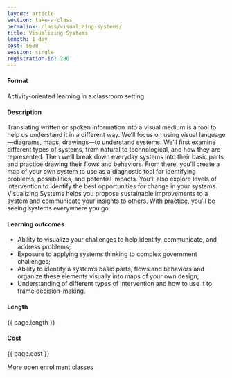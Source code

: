 ```yaml
---
layout: article
section: take-a-class
permalink: class/visualizing-systems/
title: Visualizing Systems
length: 1 day
cost: $600
session: single
registration-id: 286
---
```


#### Format

Activity-oriented learning in a classroom setting

#### Description

Translating written or spoken information into a visual medium is a tool to help us understand it in a different way. We’ll focus on using visual language—diagrams, maps, drawings—to understand systems. We’ll first examine different types of systems, from natural to technological, and how they are represented. Then we’ll break down everyday systems into their basic parts and practice drawing their flows and behaviors. From there, you’ll create a map of your own system to use as a diagnostic tool for identifying problems, possibilities, and potential impacts. You’ll also explore levels of intervention to identify the best opportunities for change in your systems. Visualizing Systems helps you propose sustainable improvements to a system and communicate your insights to others. With practice, you’ll be seeing systems everywhere you go.

#### Learning outcomes

* Ability to visualize your challenges to help identify, communicate, and address problems;
* Exposure to applying systems thinking to complex government challenges;
* Ability to identify a system’s basic parts, flows and behaviors and organize these elements visually into maps of your own design;
* Understanding of different types of intervention and how to use it to frame decision-making.

#### Length

{{ page.length }}

#### Cost

{{ page.cost }}

[More open enrollment classes](../../take-a-class/open-enrollment-classes/)
